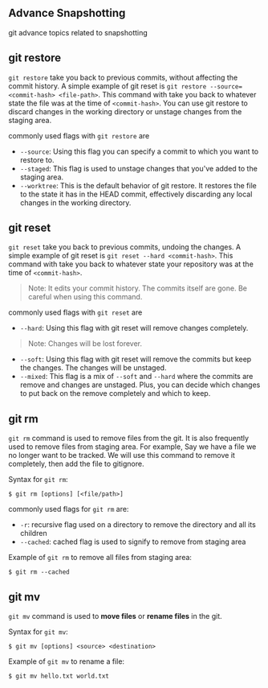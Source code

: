 ## Advance Snapshotting

git advance topics related to snapshotting

## git restore

`git restore` take you back to previous commits, without affecting the commit history. A simple example of git reset is `git restore --source=<commit-hash> <file-path>`. This command with take you back to whatever state the file was at the time of `<commit-hash>`. You can use git restore to discard changes in the working directory or unstage changes from the staging area.

commonly used flags with `git restore` are
- `--source`: Using this flag you can specify a commit to which you want to restore to.
- `--staged`: This flag is used to unstage changes that you've added to the staging area.
- `--worktree`: This is the default behavior of git restore. It restores the file to the state it has in the HEAD commit, effectively discarding any local changes in the working directory.

## git reset

`git reset` take you back to previous commits, undoing the changes. A simple example of git reset is `git reset --hard <commit-hash>`. This command with take you back to whatever state your repository was at the time of `<commit-hash>`.

> Note: It edits your commit history. The commits itself are gone. Be careful when using this command.

commonly used flags with `git reset` are
- `--hard`: Using this flag with git reset will remove changes completely.
> Note: Changes will be lost forever.
- `--soft`: Using this flag with git reset will remove the commits but keep the changes. The changes will be unstaged.
- `--mixed`: This flag is a mix of `--soft` and `--hard` where the commits are remove and changes are unstaged. Plus, you can decide which changes to put back on the remove completely and which to keep.

## git rm
`git rm` command is used to remove files from the git. It is also frequently used to remove files from staging area. For example, Say we have a file we no longer want to be tracked. We will use this command to remove it completely, then add the file to gitignore.

Syntax for `git rm`:
```
$ git rm [options] [<file/path>]
```

commonly used flags for `git rm` are:
- `-r`: recursive flag used on a directory to remove the directory and all its children
- `--cached`: cached flag is used to signify to remove from staging area

Example of `git rm` to remove all files from staging area:
```
$ git rm --cached
```

## git mv
`git mv` command is used to **move files** or **rename files** in the git.

Syntax for `git mv`:
```
$ git mv [options] <source> <destination>
```

Example of `git mv` to rename a file:
```
$ git mv hello.txt world.txt
```

